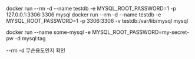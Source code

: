 docker run --rm -d --name testdb -e MYSQL_ROOT_PASSWORD=1 -p 127.0.0.1:3306:3306 mysql
docker run --rm -d --name testdb -e MYSQL_ROOT_PASSWORD=1 -p 3306:3306 -v testdb:/var/lib/mysql mysql

docker run --name some-mysql -e MYSQL_ROOT_PASSWORD=my-secret-pw -d mysql:tag

--rm -d 무슨용도인지 확인

